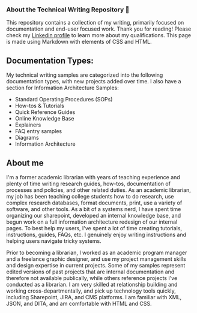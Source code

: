 ### About the Technical Writing Repository 👋

This repository contains a collection of my writing, primarily focused on documentation and end-user focused work. Thank you for reading! Please check my [Linkedin profile](https://www.linkedin.com/in/shelley-carr-squid) to learn more about my qualifications. This page is made using Markdown with elements of CSS and HTML.
<!--
**Bibliosquid/bibliosquid** is a ✨ _special_ ✨ repository because its `README.md` (this file) appears on your GitHub profile. -->

## Documentation Types:

My technical writing samples are categorized into the following documentation types, with new projects added over time. I also have a section for Information Architecture Samples:

- Standard Operating Procedures (SOPs)
- How-tos & Tutorials
- Quick Reference Guides
- Online Knowledge Base
- Explainers
- FAQ entry samples
- Diagrams
- Information Architecture

## About me

I'm a former academic librarian with years of teaching experience and plenty of time writing research guides, how-tos, documentation of processes and policies, and other related duties. As an academic librarian, my job has been teaching college students how to do research, use complex research databases, format documents, print, use a variety of software, and other tools. As a bit of a systems nerd, I have spent time organizing our sharepoint, developed an internal knowledge base, and begun work on a full information architecture redesign of our internal pages. To best help my users, I've spent a lot of time creating tutorials, instructions, guides, FAQs, etc. I genuinely enjoy writing instructions and helping users navigate tricky systems.

Prior to becoming a librarian, I worked as an academic program manager and a freelance graphic designer, and use my project management skills and design expertise in current projects. Some of my samples represent edited versions of past projects that are internal documentation and therefore not available publically, while others reference projects I've conducted as a librarian. I am very skilled at relationship building and working cross-departmentally, and pick up technology tools quickly, including Sharepoint, JIRA, and CMS platforms. I am familiar with XML, JSON, and DITA, and am comfortable with HTML and CSS.


